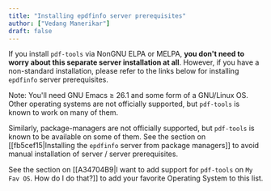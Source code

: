 ```yaml
---
title: "Installing epdfinfo server prerequisites"
author: ["Vedang Manerikar"]
draft: false
---
```


If you install `pdf-tools` via NonGNU ELPA or MELPA, **you don't need to worry about this separate server installation at all**.  However, if you have a non-standard installation, please refer to the links below for installing `epdfinfo` server prerequisites.

Note: You'll need GNU Emacs &ge; 26.1 and some form of a GNU/Linux OS. Other operating systems are not officially supported, but `pdf-tools` is known to work on many of them.

Similarly, package-managers are not officially supported, but `pdf-tools` is known to be available on some of them. See the section on [[fb5cef15|Installing the `epdfinfo` server from package managers]] to avoid manual installation of server / server prerequisites.

See the section on [[A34704B9|I want to add support for `pdf-tools` on `My Fav OS`. How do I do that?]] to add your favorite Operating System to this list.
